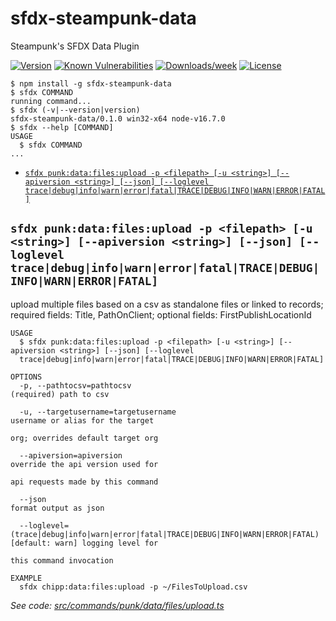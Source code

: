 sfdx-steampunk-data
===================

Steampunk&#39;s SFDX Data Plugin

[![Version](https://img.shields.io/npm/v/@steampunk/sfdx-steampunk-data.svg)](https://www.npmjs.com/package/@steampunk/sfdx-steampunk-data)
[![Known Vulnerabilities](https://snyk.io/test/github/steampunkfoundry/sfdx-steampunk-data/badge.svg)](https://snyk.io/test/github/steampunkfoundry/sfdx-steampunk-data)
[![Downloads/week](https://img.shields.io/npm/dw/@steampunk/sfdx-steampunk-data.svg)](https://www.npmjs.com/package/@steampunk/sfdx-steampunk-data)
[![License](https://img.shields.io/npm/l/@steampunk/sfdx-steampunk-data.svg)](https://www.npmjs.com/package/@steampunk/sfdx-steampunk-data)

<!-- toc -->

<!-- tocstop -->
<!-- install -->
<!-- usage -->
```sh-session
$ npm install -g sfdx-steampunk-data
$ sfdx COMMAND
running command...
$ sfdx (-v|--version|version)
sfdx-steampunk-data/0.1.0 win32-x64 node-v16.7.0
$ sfdx --help [COMMAND]
USAGE
  $ sfdx COMMAND
...
```
<!-- usagestop -->
<!-- commands -->
* [`sfdx punk:data:files:upload -p <filepath> [-u <string>] [--apiversion <string>] [--json] [--loglevel trace|debug|info|warn|error|fatal|TRACE|DEBUG|INFO|WARN|ERROR|FATAL]`](#sfdx-punkdatafilesupload--p-filepath--u-string---apiversion-string---json---loglevel-tracedebuginfowarnerrorfataltracedebuginfowarnerrorfatal)

## `sfdx punk:data:files:upload -p <filepath> [-u <string>] [--apiversion <string>] [--json] [--loglevel trace|debug|info|warn|error|fatal|TRACE|DEBUG|INFO|WARN|ERROR|FATAL]`

upload multiple files based on a csv as standalone files or linked to records; required fields: Title, PathOnClient; optional fields: FirstPublishLocationId

```
USAGE
  $ sfdx punk:data:files:upload -p <filepath> [-u <string>] [--apiversion <string>] [--json] [--loglevel 
  trace|debug|info|warn|error|fatal|TRACE|DEBUG|INFO|WARN|ERROR|FATAL]

OPTIONS
  -p, --pathtocsv=pathtocsv                                                         (required) path to csv

  -u, --targetusername=targetusername                                               username or alias for the target
                                                                                    org; overrides default target org

  --apiversion=apiversion                                                           override the api version used for
                                                                                    api requests made by this command

  --json                                                                            format output as json

  --loglevel=(trace|debug|info|warn|error|fatal|TRACE|DEBUG|INFO|WARN|ERROR|FATAL)  [default: warn] logging level for
                                                                                    this command invocation

EXAMPLE
  sfdx chipp:data:files:upload -p ~/FilesToUpload.csv
```

_See code: [src/commands/punk/data/files/upload.ts](https://github.com/SteampunkFoundry/sfdx-steampunk-data/blob/v0.1.0/src/commands/punk/data/files/upload.ts)_
<!-- commandsstop -->
